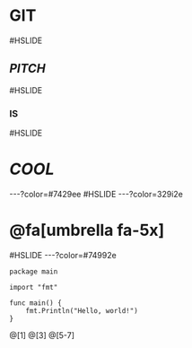# GIT
#HSLIDE
## _PITCH_
#HSLIDE
### IS
#HSLIDE
# *COOL*
---?color=#7429ee
#HSLIDE
---?color=329i2e
# @fa[umbrella fa-5x]
#HSLIDE
---?color=#74992e
```
package main

import "fmt"

func main() {
    fmt.Println("Hello, world!")
}

```
@[1]
@[3]
@[5-7]
